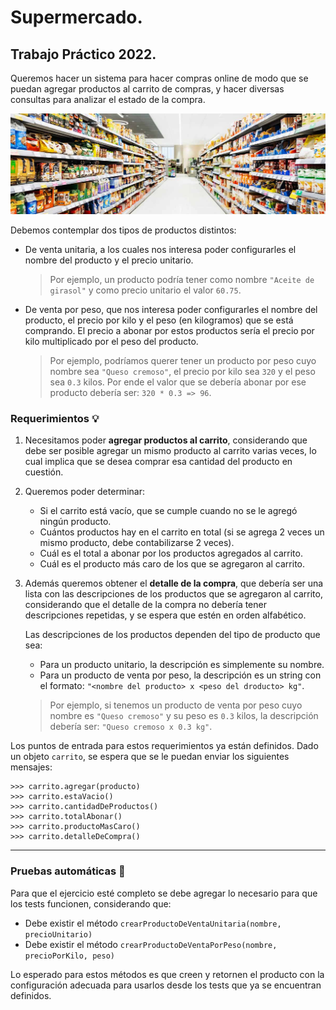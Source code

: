 # Supermercado.
## Trabajo Práctico 2022.

Queremos hacer un sistema para hacer compras online de modo que se puedan agregar productos al carrito de compras, y hacer diversas consultas para analizar el estado de la compra.

![](Supermercado.jpg)

Debemos contemplar dos tipos de productos distintos:
- De venta unitaria, a los cuales nos interesa poder configurarles el nombre del producto y el precio unitario.<br>
    > Por ejemplo, un producto podría tener como nombre `"Aceite de girasol"` y como precio unitario el valor `60.75`.
- De venta por peso, que nos interesa poder configurarles el nombre del producto, el precio por kilo y el peso (en kilogramos) que se está comprando. El precio a abonar por estos productos sería el precio por kilo multiplicado por el peso del producto.<br>
    > Por ejemplo, podríamos querer tener un producto por peso cuyo nombre sea `"Queso cremoso"`, el precio por kilo sea `320` y el peso sea `0.3` kilos. Por ende el valor que se debería abonar por ese producto debería ser: `320 * 0.3 => 96`.

### Requerimientos 💡
1. Necesitamos poder **agregar productos al carrito**, considerando que debe ser posible agregar un mismo producto al carrito varias veces, lo cual implica que se desea comprar esa cantidad del producto en cuestión.

2. Queremos poder determinar:
    - Si el carrito está vacío, que se cumple cuando no se le agregó ningún producto.
    - Cuántos productos hay en el carrito en total (si se agrega 2 veces un mismo producto, debe contabilizarse 2 veces).
    - Cuál es el total a abonar por los productos agregados al carrito.
    - Cuál es el producto más caro de los que se agregaron al carrito.

3. Además queremos obtener el **detalle de la compra**, que debería ser una lista con las descripciones de los productos que se agregaron al carrito, considerando que el detalle de la compra no debería tener descripciones repetidas, y se espera que estén en orden alfabético.

    Las descripciones de los productos dependen del tipo de producto que sea:
    - Para un producto unitario, la descripción es simplemente su nombre.
    - Para un producto de venta por peso, la descripción es un string con el formato: `"<nombre del producto> x <peso del droducto> kg"`.

    > Por ejemplo, si tenemos un producto de venta por peso cuyo nombre es `"Queso cremoso"` y su peso es `0.3` kilos, la descripción debería ser: `"Queso cremoso x 0.3 kg"`.

Los puntos de entrada para estos requerimientos ya están definidos. Dado un objeto `carrito`, se espera que se le puedan enviar los siguientes mensajes:
```
>>> carrito.agregar(producto)
>>> carrito.estaVacio()
>>> carrito.cantidadDeProductos()
>>> carrito.totalAbonar()
>>> carrito.productoMasCaro()
>>> carrito.detalleDeCompra()
```
___
### Pruebas automáticas 🧪
Para que el ejercicio esté completo se debe agregar lo necesario para que los tests funcionen, considerando que:

- Debe existir el método ```crearProductoDeVentaUnitaria(nombre, precioUnitario)```
- Debe existir el método ```crearProductoDeVentaPorPeso(nombre, precioPorKilo, peso)```

Lo esperado para estos métodos es que creen y retornen el producto con la configuración adecuada para usarlos desde los tests que ya se encuentran definidos.